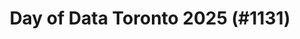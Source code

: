 ---
layout: event
title: "Day of Data Toronto 2025 (#1131)"
subtitle: ""
tags: ["Toronto", "Ontario", "Canada", "physical", "2025", "North America"]
thumb: /assets/img/logos/Just_icon_Color_small.png
comments: false
data: SQLSat1131
---